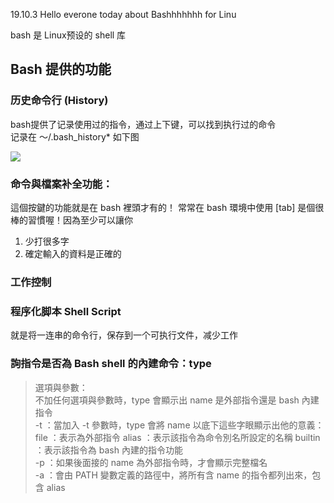 19.10.3
Hello everone today about Bashhhhhhh for Linu 

bash 是 Linux预设的 shell 库

## Bash 提供的功能
### 历史命令行  (History)
bash提供了记录使用过的指令，通过上下键，可以找到执行过的命令  
记录在 ～/.bash_history* 如下图

![](https://user-gold-cdn.xitu.io/2019/10/3/16d8fdca982cbecd?w=1060&h=714&f=png&s=201552)

### 命令與檔案补全功能： 
這個按鍵的功能就是在 bash 裡頭才有的！
常常在 bash 環境中使用 [tab] 是個很棒的習慣喔！因為至少可以讓你 
1. 少打很多字 
2. 確定輸入的資料是正確的

### 工作控制

### 程序化脚本 Shell Script
就是将一连串的命令行，保存到一个可执行文件，减少工作


### 詢指令是否為 Bash shell 的內建命令：type
> 選項與參數：  
    不加任何選項與參數時，type 會顯示出 name 是外部指令還是 bash 內建指令   
-t  ：當加入 -t 參數時，type 會將 name 以底下這些字眼顯示出他的意義：
      file    ：表示為外部指令
      alias   ：表示該指令為命令別名所設定的名稱
      builtin ：表示該指令為 bash 內建的指令功能  
-p  ：如果後面接的 name 為外部指令時，才會顯示完整檔名    
-a  ：會由 PATH 變數定義的路徑中，將所有含 name 的指令都列出來，包含 alias

